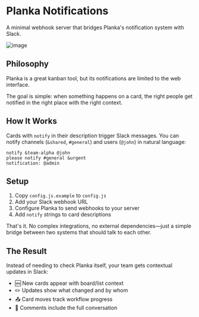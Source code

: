 # Planka Notifications

A minimal webhook server that bridges Planka's notification system with Slack.

![image](https://github.com/user-attachments/assets/61d5f324-bc82-41ac-b74b-808c88b32821)


## Philosophy

Planka is a great kanban tool, but its notifications are limited to the web interface.

The goal is simple: when something happens on a card, the right people get notified in the right place with the right
context.

## How It Works

Cards with `notify` in their description trigger Slack messages. You can notify channels (`&shared`, `#general`) and
users (`@john`) in natural language:

```
notify &team-alpha @john
please notify #general &urgent
notification: @admin
```

## Setup

1. Copy `config.js.example` to `config.js`
2. Add your Slack webhook URL
3. Configure Planka to send webhooks to your server
4. Add `notify` strings to card descriptions

That's it. No complex integrations, no external dependencies—just a simple bridge between two systems that should talk
to each other.

## The Result

Instead of needing to check Planka itself, your team gets contextual updates in Slack:

- 🆕 New cards appear with board/list context
- ✏️ Updates show what changed and by whom
- 📤 Card moves track workflow progress
- 💬 Comments include the full conversation
